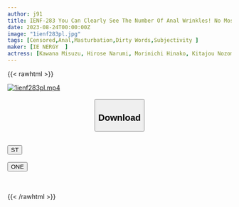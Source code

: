 ```yaml
---
author: j91
title: IENF-283 You Can Clearly See The Number Of Anal Wrinkles! No Mosaic Continuous Climax Anal Show Masturbation 17
date: 2023-08-24T00:00:00Z
image: "1ienf283pl.jpg"
tags: [Censored,Anal,Masturbation,Dirty Words,Subjectivity ]
maker: [IE NERGY  ]
actress: [Kawana Misuzu, Hirose Narumi, Morinichi Hinako, Kitajou Nozomi, Minami Momo, Natsumi Yurika, Otogoto Rui , Miyana Haruka, Yura Kana, Shiokawa Uni ]
---
```



{{< rawhtml >}}

<div class="video" data-videoid="x1762OXb1mCk4yV">
    <a href="javascript:;">
        <img src="https://my.j91.asia/posts/1ienf283pl/1ienf283pl.jpg" width="WIDTH" height="HEIGHT" alt="1ienf283pl.mp4" loading="lazy">
    </a>
</div>

<script type="text/javascript" src="https://j91.asia/asset/on-demand-st.js"></script>

<br>
  <link rel="stylesheet" href="https://j91.asia/asset/bs5.css">
  
  <center>
  <button class="btn btn-primary" type="button" data-bs-toggle="collapse" data-bs-target=".multi-collapse" aria-expanded="false" aria-controls="multiCollapseExample1 multiCollapseExample2"><h2>Download</h2></button></center>
</p>
<div class="row">
  <div class="col">
    <div class="collapse multi-collapse" id="multiCollapseExample1">
      <div class="card card-body">
	      	      <br>
<div class="buttons">  
<a href="https://streamtape.to/v/x1762OXb1mCk4yV"><button class="btn-hover color-3"><i class="fa fa-download"></i> ST</button></a></div>
    </div>
  </div>
</div>
  <div class="col">
    <div class="collapse multi-collapse" id="multiCollapseExample2">
      <div class="card card-body">
	      <br>
<div class="buttons">
    <a href="https://oneupload.to/xa7hyqweooqz"><button class="btn-hover color-9"><i class="fa fa-download"></i> ONE</button></a></div>
<br><br>
      </div>
    </div>
  </div>
</div>

{{< /rawhtml >}}

